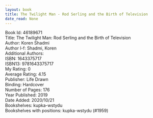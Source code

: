 ```yaml
---
layout: book
title: The Twilight Man - Rod Serling and the Birth of Television
date_read: None
---
```


Book Id: 46189671<br />
Title: The Twilight Man: Rod Serling and the Birth of Television<br />
Author: Koren Shadmi<br />
Author l-f: Shadmi, Koren<br />
Additional Authors: <br />
ISBN: 1643375717<br />
ISBN13: 9781643375717<br />
My Rating: 0<br />
Average Rating: 4.15<br />
Publisher: Life Drawn<br />
Binding: Hardcover<br />
Number of Pages: 176<br />
Year Published: 2019<br />
Date Added: 2020/10/21<br />
Bookshelves: kupka-wstydu<br />
Bookshelves with positions: kupka-wstydu (#1959)<br />

